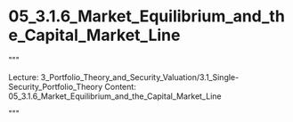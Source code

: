 # 05_3.1.6_Market_Equilibrium_and_the_Capital_Market_Line

"""

Lecture: 3_Portfolio_Theory_and_Security_Valuation/3.1_Single-Security_Portfolio_Theory
Content: 05_3.1.6_Market_Equilibrium_and_the_Capital_Market_Line

"""

